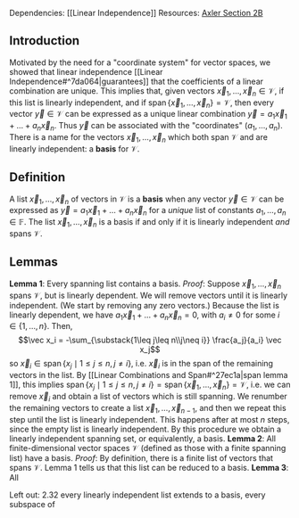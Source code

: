 Dependencies: [[Linear Independence]]
Resources: [Axler Section 2B](https://linear.axler.net/LADR4e.pdf)
## Introduction
Motivated by the need for a "coordinate system" for vector spaces, we showed that linear independence [[Linear Independence#^7da064|guarantees]] that the coefficients of a linear combination are unique. This implies that, given vectors $\vec x_1, \dots, \vec x_n\in\mathcal V$, if this list is linearly independent, and if $\operatorname{span}\{\vec x_1, \dots, \vec x_n\} = \mathcal V$, then every vector $\vec y\in\mathcal V$ can be expressed as a unique linear combination $\vec y = a_1\vec x_1 + \dots + a_n\vec x_n$. Thus $\vec y$ can be associated with the "coordinates" $(a_1, \dots, a_n)$. There is a name for the vectors $\vec x_1, \dots, \vec x_n$ which both span $\mathcal V$ and are linearly independent: a **basis** for $\mathcal V$.

## Definition
A list $\vec x_1, \dots, \vec x_n$ of vectors in $\mathcal V$ is a **basis** when any vector $\vec y\in\mathcal V$ can be expressed as $\vec y = a_1 \vec x_1 + \dots + a_n\vec x_n$ for a *unique* list of constants $a_1, \dots, a_n\in\mathbb F$. The list $\vec x_1, \dots, \vec x_n$ is a basis if and only if it is linearly independent *and* spans $\mathcal V$.

## Lemmas
**Lemma 1**: Every spanning list contains a basis.
*Proof*: Suppose $\vec x_1, \dots, \vec x_n$ spans $\mathcal V$, but is linearly dependent. We will remove vectors until it is linearly independent. (We start by removing any zero vectors.) Because the list is linearly dependent, we have $a_1 \vec x_1 + \dots + a_n\vec x_n = 0$, with $a_i \neq 0$ for some $i\in\{1, \dots, n\}$. Then, $$\vec x_i = -\sum_{\substack{1\leq j\leq n\\j\neq i}} \frac{a_j}{a_i} \vec x_j$$so $\vec x_i \in\operatorname{span}\{x_j \mid 1\leq j\leq n, j\neq i\}$, i.e. $\vec x_i$ is in the span of the remaining vectors in the list. By [[Linear Combinations and Span#^27ec1a|span lemma 1]], this implies $\operatorname{span}\{x_j \mid 1\leq j\leq n, j\neq i\} = \operatorname{span}\{\vec x_1, \dots, \vec x_n\} = \mathcal V$, i.e. we can remove $\vec x_i$ and obtain a list of vectors which is still spanning. We renumber the remaining vectors to create a list $\vec x_1, \dots, \vec x_{n-1}$, and then we repeat this step until the list is linearly independent. This happens after at most $n$ steps, since the empty list is linearly independent. By this procedure we obtain a linearly independent spanning set, or equivalently, a basis.
**Lemma 2**: All finite-dimensional vector spaces $\mathcal V$ (defined as those with a finite spanning list) have a basis.
*Proof*: By definition, there is a finite list of vectors that spans $\mathcal V$. Lemma 1 tells us that this list can be reduced to a basis.
**Lemma 3**: All 

Left out: 2.32 every linearly independent list extends to a basis, every subspace of 
